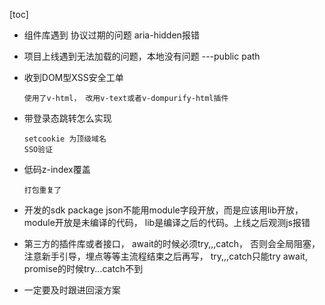 [toc]

+ 组件库遇到  协议过期的问题  aria-hidden报错

+ 项目上线遇到无法加载的问题，本地没有问题 ---public path

+ 收到DOM型XSS安全工单

  ```
  使用了v-html， 改用v-text或者v-dompurify-html插件
  ```

+ 带登录态跳转怎么实现

  ```
  setcookie 为顶级域名
  SSO验证
  ```

+ 低码z-index覆盖

  ```
  打包重复了
  ```

+ 开发的sdk package json不能用module字段开放，而是应该用lib开放， module开放是未编译的代码， lib是编译之后的代码。上线之后观测js报错

+ 第三方的插件库或者接口， await的时候必须try,,,catch， 否则会全局阻塞， 注意新手引导，埋点等等主流程结束之后再写， try,,,catch只能try await, promise的时候try...catch不到

+ 一定要及时跟进回滚方案